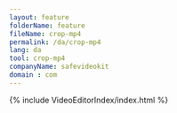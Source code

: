 ```yaml
---
layout: feature
folderName: feature
fileName: crop-mp4
permalink: /da/crop-mp4
lang: da
tool: crop-mp4
companyName: safevideokit
domain : com
---
```


{% include VideoEditorIndex/index.html %}

   